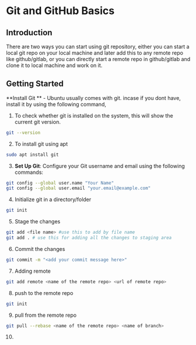 # Git and GitHub Basics

## Introduction
There are two ways you can start using git repository, either you can start a local git repo on your local machine and later add this to any remote repo like github/gitlab, or you can directly start a remote repo in github/gitlab and clone it to local machine and work on it.


## Getting Started

**Install Git ** - Ubuntu usually comes with git. incase if you dont have, install it by using the following command,

1. To check whether git is installed on the system, this will show the current git version.
```bash
git --version
```
2. To install git using apt 
```bash
sudo apt install git
```
3. **Set Up Git**: Configure your Git username and email using the following commands:
```bash
git config --global user.name "Your Name"
git config --global user.email "your.email@example.com"
```
4. Initialize git in a directory/folder
```bash
git init
```
5. Stage the changes
```bash
git add <file name> #use this to add by file name
git add . # use this for adding all the changes to staging area
```
6. Commit the changes
```bash
git commit -m "<add your commit message here>"
```
7. Adding remote
```bash
git add remote <name of the remote repo> <url of remote repo>
```
8. push to the remote repo
```bash
git init
```
9. pull from the remote repo
```bash
git pull --rebase <name of the remote repo> <name of branch>
```
10. 

